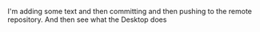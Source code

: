 I'm adding some text and then committing and then pushing to the remote repository.  And then see what the Desktop does